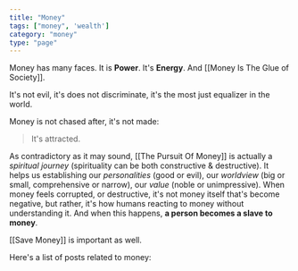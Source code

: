 ```yaml
---
title: "Money"
tags: ["money", 'wealth']
category: "money"
type: "page"
---
```


Money has many faces. It is **Power**. It's **Energy**. And [[Money Is The Glue of Society]].

It's not evil, it's does not discriminate, it's the most just equalizer in the world.

Money is not chased after, it's not made:

> It's attracted.

As contradictory as it may sound, [[The Pursuit Of Money]] is actually a *spiritual journey* (spirituality can be both constructive & destructive). It helps us establishing our *personalities* (good or evil), our *worldview* (big or small, comprehensive or narrow), our *value* (noble or unimpressive). When money feels corrupted, or destructive, it's not money itself that's become negative, but rather, it's how humans reacting to money without understanding it. And when this happens, **a person becomes a slave to money**.

[[Save Money]] is important as well.

Here's a list of posts related to money:

